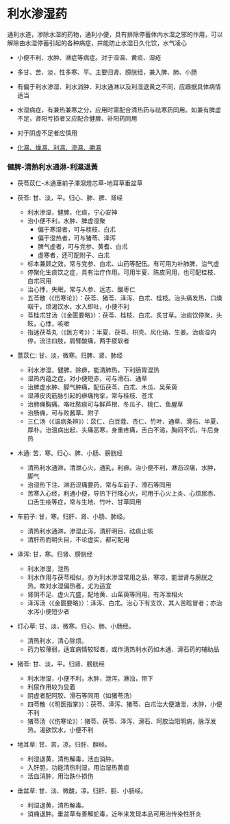 # 利水渗湿药
通利水道，渗除水湿的药物，通利小便，具有排除停蓄体内水湿之邪的作用，可以解除由水湿停蓄引起的各种病症，并能防止水湿日久化饮，水气凌心

- 小便不利、水肿、淋症等病症。对于湿温、黄疸、湿疮
- 多甘、苦、淡，性多寒、平。主要归肾、膀胱经，兼入脾、肺、小肠
- 有偏于利水渗湿、利水消肿、利水通淋以及利湿退黄之不同，应跟据具体病情适当
- 水湿病症，有兼热兼寒之分，应用时需配合清热药与祛寒药同用。如兼有脾虚不足，肾阳亏损者又应配合健脾、补阳药同用
- 对于阴虚不足者应慎用

- [化濕、燥濕、利濕、滲濕、勝濕](https://kknews.cc/zh-tw/health/bq26gb6.html)

### 健脾-清熱利水通淋-利濕退黃
- 茯苓苡仁-木通車前子澤瀉燈芯草-地耳草垂盆草

- 茯苓: 甘、淡，平。归心、肺、脾、肾经
  - 利水渗湿，健脾，化痰，宁心安神
  - 治小便不利，水肿、脾虚湿聚
    - 偏于寒湿者，可与桂枝、白朮
    - 偏于湿热者，可与猪苓、泽泻
    - 脾气虚者，可与党参、黄耆、白朮
    - 虚寒者，还可配附子、白朮
  - 标本兼顾之效，常与党参、白朮、山药等配伍。有可用为补肺脾，治气虚
  - 停聚化生痰饮之症，具有治疗作用。可用半夏、陈皮同用，也可配桂枝、白朮同用
  - 治心悸，失眠，常与人参、远志、酸枣仁
  - 五苓散（《伤寒论》）：茯苓、猪苓、泽泻、白朮、桂枝。治头痛发热，口燥咽干，烦渴饮水，水入即吐，小便不利
  - 苓桂朮甘汤（《金匮要略》）：茯苓、桂枝、白朮、炙甘草。治痰饮停聚，头眩，心悸，咳嗽
  - 指迷茯苓丸（《医方考》）：半夏、茯苓、枳壳、风化硝、生姜。治痰湿内停，流注四肢，肩臂酸痛，两手疲软者
- 薏苡仁: 甘、淡，微寒。归脾、肾、肺经
  - 利水渗湿，健脾，除痹，能清肺热，下利肠胃湿热
  - 湿热内蕴之症，对小便短赤，可与滑石、通草
  - 治脾虚水肿、脚气肿痛，配伍茯苓、白朮、木瓜、吴茱萸
  - 湿滞皮肉筋脉引起的痹痛拘挛，常与桂枝、苍朮
  - 治肺痈胸痛、咯吐脓痰可与鲜芦根、冬瓜子、桃仁、鱼腥草
  - 治肠痈，可与败酱草、附子
  - 三仁汤（《温病条辨》）：苡仁、白豆蔻、杏仁、竹叶、通草、滑石、半夏、厚朴。治温病出起，头痛恶寒，身重疼痛，舌白不渴，胸闷不饥，午后身热
- 木通: 苦，寒。归心、脾、小肠、膀胱经
  - 清热利水通淋，清泄心火，通乳，利痹。治小便不利，淋沥涩痛，水肿，脚气
  - 治湿热下注、淋沥涩痛要药，常与车前子、滑石等同用
  - 苦寒入心经，利通小便，导热下行降心火，可用于心火上炎、心烦尿赤、口舌生疮等症，常与生地、竹叶、甘草同用
- 车前子: 甘，寒。归肝、肾、小肠、肺经。
  - 清热利水通淋，渗湿止泻，清肝明目，祛痰止咳
  - 清肝热而明头目，不论虚实，都可配用
- 泽泻: 甘，寒。归肾、膀胱经
  - 利水渗湿，泄热
  - 利水作用与茯苓相似，亦为利水渗湿常用之品，寒凉，能泄肾与膀胱之热，故对水湿偏热者，尤为适宜
  - 肾阴不足、虚火亢盛，配地黄、山茱萸等同用，有泻泄相火
  - 泽泻汤（《金匮要略》）：泽泻、白朮。治心下有支饮，其人苦眩冒者；亦治水泻小便短少者
- 灯心草: 甘、淡，微寒。归心、肺、小肠经。
  - 清热利水，清心除烦。
  - 药力较薄弱，适宜病情较轻者，或作清热利水药如木通、滑石药的辅助品
- 猪苓: 甘、淡，平。归肾、膀胱经
  - 利水渗湿，小便不利，水肿，泄泻，淋浊，带下
  - 利尿作用较为显着
  - 阴虚者配阿胶、滑石等同用（如猪苓汤）
  - 四苓散（《明医指掌》）：茯苓、泽泻、猪苓、白朮治大便溏泄，水肿，小便不利
  - 猪苓汤（《伤寒论》）：猪苓、茯苓、泽泻、滑石、阿胶治阳明病，脉浮发热，渴欲饮水，小便不利
- 地耳草: 甘、苦，凉。归肝、胆经。
  - 利湿退黄，清热解毒，活血消肿。
  - 入肝胆，功能清热利湿，用治湿热黄疸
  - 活血消肿，用治跌仆损伤
- 垂盆草: 甘、淡、微酸，凉。归肝、胆、小肠经。
  - 利湿退黄，清热解毒。
  - 消痈退肿。垂盆草有善解蛇毒，近年来发现本品可用治传染性肝炎

